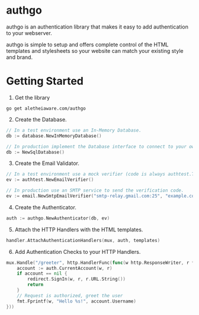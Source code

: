 authgo
======

authgo is an authentication library that makes it easy to add authentication to your webserver.

authgo is simple to setup and offers complete control of the HTML templates and stylesheets so your website can match your existing style and brand.

# Getting Started

1. Get the library
```console
go get aletheiaware.com/authgo
```

2. Create the Database.
```go
// In a test environment use an In-Memory Database.
db := database.NewInMemoryDatabase()

// In production implement the Database interface to connect to your own database.
db := NewSqlDatabase()
```

3. Create the Email Validator.
```go
// In a test environment use a mock verifier (code is always authtest.TEST_CHALLENGE)
ev := authtest.NewEmailVerifier()

// In production use an SMTP service to send the verification code.
ev := email.NewSmtpEmailVerifier("smtp-relay.gmail.com:25", "example.com", "noreply@example.com", templates.Lookup("email-verification.go.html"))
```

4. Create the Authenticator.
```go
auth := authgo.NewAuthenticator(db, ev)
```

5. Attach the HTTP Handlers with the HTML templates.
```go
handler.AttachAuthenticationHandlers(mux, auth, templates)
```

6. Add Authentication Checks to your HTTP Handlers.
```go
mux.Handle("/greeter", http.HandlerFunc(func(w http.ResponseWriter, r *http.Request) {
    account := auth.CurrentAccount(w, r)
    if account == nil {
        redirect.SignIn(w, r, r.URL.String())
        return
    }
    // Request is authorized, greet the user
    fmt.Fprintf(w, "Hello %s!", account.Username)
}))
```

